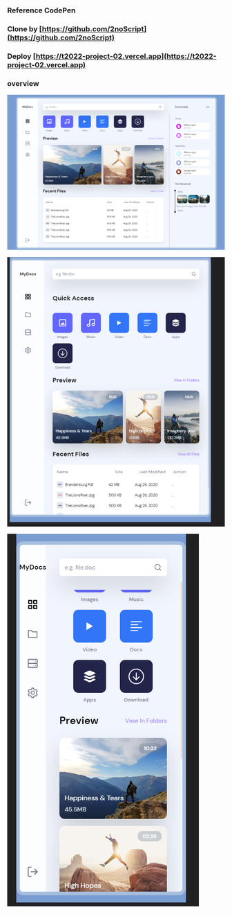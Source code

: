 ### Reference CodePen

### Clone by [https://github.com/2noScript](https://github.com/2noScript)

### Deploy [https://t2022-project-02.vercel.app](https://t2022-project-02.vercel.app)

### overview

![image](md/v1.png)

![image](md/v2.png)

![image](md/v3.png)
